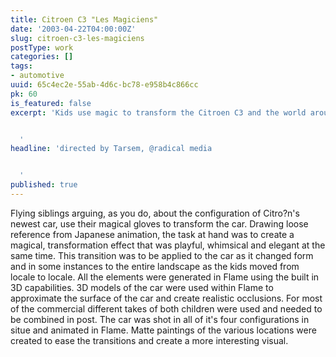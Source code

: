 ```yaml
---
title: Citroen C3 "Les Magiciens"
date: '2003-04-22T04:00:00Z'
slug: citroen-c3-les-magiciens
postType: work
categories: []
tags:
- automotive
uuid: 65c4ec2e-55ab-4d6c-bc78-e958b4c866cc
pk: 60
is_featured: false
excerpt: 'Kids use magic to transform the Citroen C3 and the world around them.


  '
headline: 'directed by Tarsem, @radical media


  '
published: true
---
```

Flying siblings arguing, as you do, about the configuration of Citro?n's
newest car, use their magical gloves to transform the car. Drawing loose
reference from Japanese animation, the task at hand was to create a magical,
transformation effect that was playful, whimsical and elegant at the same
time. This transition was to be applied to the car as it changed form and in
some instances to the entire landscape as the kids moved from locale to
locale. All the elements were generated in Flame using the built in 3D
capabilities. 3D models of the car were used within Flame to approximate the
surface of the car and create realistic occlusions. For most of the commercial
different takes of both children were used and needed to be combined in post.
The car was shot in all of it's four configurations in situe and animated in
Flame. Matte paintings of the various locations were created to ease the
transitions and create a more interesting visual.



